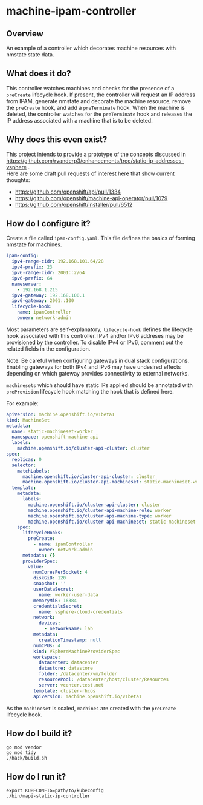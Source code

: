 # machine-ipam-controller

## Overview
An example of a controller which decorates machine resources with 
nmstate state data.  

## What does it do?
This controller watches machines and checks for the presence of a 
`preCreate` lifecycle hook.  If present, the controller will request 
an IP address from IPAM, generate nmstate and decorate the machine 
resource, remove the `preCreate` hook, and add a `preTerminate` hook. 
When the machine is deleted, the controller watches for the `preTerminate`
hook and releases the IP address associated with a machine that is to be 
deleted.

## Why does this even exist?
This project intends to provide a prototype of the concepts discussed in
https://github.com/rvanderp3/enhancements/tree/static-ip-addresses-vsphere .  
Here are some draft pull requests of interest here that show current thoughts:
- https://github.com/openshift/api/pull/1334
- https://github.com/openshift/machine-api-operator/pull/1079
- https://github.com/openshift/installer/pull/6512

## How do I configure it?
Create a file called `ipam-config.yaml`.  This file defines the basics 
of forming nmstate for machines.

~~~yaml
ipam-config:
  ipv4-range-cidr: 192.168.101.64/28
  ipv4-prefix: 23
  ipv6-range-cidr: 2001::2/64
  ipv6-prefix: 64
  nameserver:
    - 192.168.1.215
  ipv4-gateway: 192.168.100.1
  ipv6-gateway: 2001::100
  lifecycle-hook:
    name: ipamController
    owner: network-admin
~~~

Most parameters are self-explanatory, `lifecycle-hook` defines the lifecycle
hook associated with this controller.  IPv4 and/or IPv6 addreses may be provisioned
by the controller.  To disable IPv4 or IPv6, comment out the related fields in the 
configuration.  

Note: Be careful when configuring gateways in dual stack configurations.  Enabling 
gateways for both IPv4 and IPv6 may have undesired effects depending on which gateway
provides connectivity to external networks.

`machinesets` which should have static IPs applied should be annotated with 
`preProvision` lifecycle hook matching the hook that is defined here.

For example:
~~~yaml
apiVersion: machine.openshift.io/v1beta1
kind: MachineSet
metadata:
  name: static-machineset-worker
  namespace: openshift-machine-api
  labels:
    machine.openshift.io/cluster-api-cluster: cluster
spec:
  replicas: 0
  selector:
    matchLabels:
      machine.openshift.io/cluster-api-cluster: cluster
      machine.openshift.io/cluster-api-machineset: static-machineset-worker
  template:
    metadata:
      labels:
        machine.openshift.io/cluster-api-cluster: cluster
        machine.openshift.io/cluster-api-machine-role: worker
        machine.openshift.io/cluster-api-machine-type: worker
        machine.openshift.io/cluster-api-machineset: static-machineset-worker
    spec:
      lifecycleHooks:
        preCreate:
          - name: ipamController
            owner: network-admin
      metadata: {}
      providerSpec:
        value:
          numCoresPerSocket: 4
          diskGiB: 120
          snapshot: ''
          userDataSecret:
            name: worker-user-data
          memoryMiB: 16384
          credentialsSecret:
            name: vsphere-cloud-credentials
          network:
            devices:
              - networkName: lab
          metadata:
            creationTimestamp: null
          numCPUs: 4
          kind: VSphereMachineProviderSpec
          workspace:
            datacenter: datacenter
            datastore: datastore
            folder: /datacenter/vm/folder
            resourcePool: /datacenter/host/cluster/Resources
            server: vcenter.test.net
          template: cluster-rhcos
          apiVersion: machine.openshift.io/v1beta1
~~~

As the `machineset` is scaled, `machines` are created with the `preCreate` lifecycle hook.

## How do I build it?

~~~
go mod vendor
go mod tidy
./hack/build.sh
~~~

## How do I run it?

~~~
export KUBECONFIG=path/to/kubeconfig
./bin/mapi-static-ip-controller
~~~
